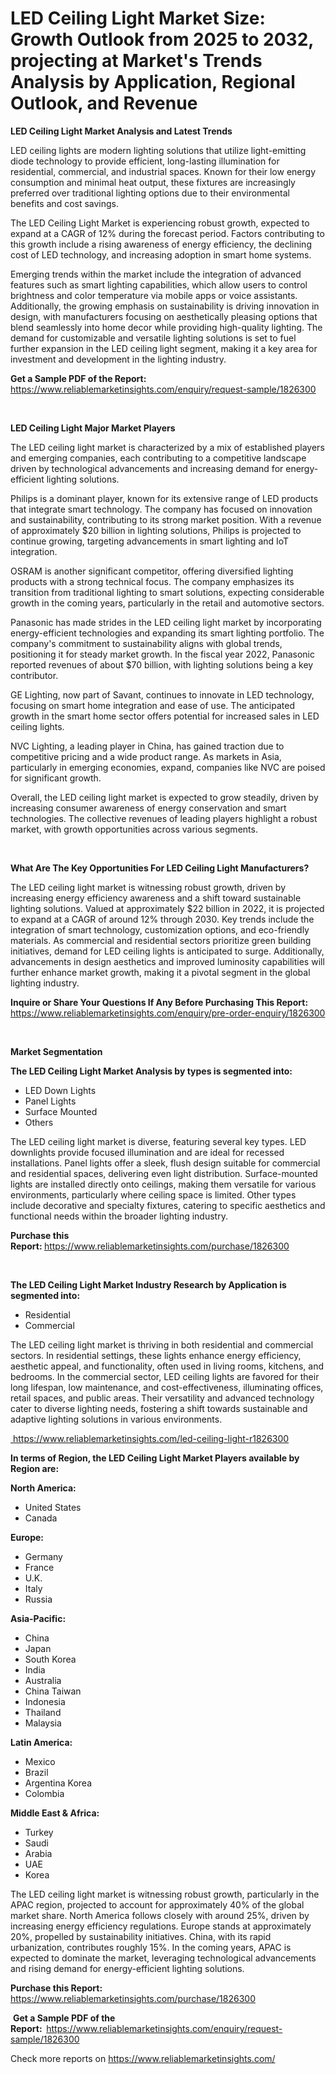 <p><h1>LED Ceiling Light Market Size: Growth Outlook from 2025 to 2032, projecting at Market's Trends Analysis by Application, Regional Outlook, and Revenue</h1></p><p><strong>LED Ceiling Light Market Analysis and Latest Trends</strong></p>
<p><p>LED ceiling lights are modern lighting solutions that utilize light-emitting diode technology to provide efficient, long-lasting illumination for residential, commercial, and industrial spaces. Known for their low energy consumption and minimal heat output, these fixtures are increasingly preferred over traditional lighting options due to their environmental benefits and cost savings.</p><p>The LED Ceiling Light Market is experiencing robust growth, expected to expand at a CAGR of 12% during the forecast period. Factors contributing to this growth include a rising awareness of energy efficiency, the declining cost of LED technology, and increasing adoption in smart home systems. </p><p>Emerging trends within the market include the integration of advanced features such as smart lighting capabilities, which allow users to control brightness and color temperature via mobile apps or voice assistants. Additionally, the growing emphasis on sustainability is driving innovation in design, with manufacturers focusing on aesthetically pleasing options that blend seamlessly into home decor while providing high-quality lighting. The demand for customizable and versatile lighting solutions is set to fuel further expansion in the LED ceiling light segment, making it a key area for investment and development in the lighting industry.</p></p>
<p><strong>Get a Sample PDF of the Report:&nbsp;</strong> <a href="https://www.reliablemarketinsights.com/enquiry/request-sample/1826300?utm_campaign=2010&utm_medium=2&utm_source=Github&utm_content=ia&utm_term=07022025&utm_id=led-ceiling-light">https://www.reliablemarketinsights.com/enquiry/request-sample/1826300</a></p>
<p>&nbsp;</p>
<p><strong>LED Ceiling Light Major Market Players</strong></p>
<p><p>The LED ceiling light market is characterized by a mix of established players and emerging companies, each contributing to a competitive landscape driven by technological advancements and increasing demand for energy-efficient lighting solutions.</p><p>Philips is a dominant player, known for its extensive range of LED products that integrate smart technology. The company has focused on innovation and sustainability, contributing to its strong market position. With a revenue of approximately $20 billion in lighting solutions, Philips is projected to continue growing, targeting advancements in smart lighting and IoT integration.</p><p>OSRAM is another significant competitor, offering diversified lighting products with a strong technical focus. The company emphasizes its transition from traditional lighting to smart solutions, expecting considerable growth in the coming years, particularly in the retail and automotive sectors.</p><p>Panasonic has made strides in the LED ceiling light market by incorporating energy-efficient technologies and expanding its smart lighting portfolio. The company's commitment to sustainability aligns with global trends, positioning it for steady market growth. In the fiscal year 2022, Panasonic reported revenues of about $70 billion, with lighting solutions being a key contributor.</p><p>GE Lighting, now part of Savant, continues to innovate in LED technology, focusing on smart home integration and ease of use. The anticipated growth in the smart home sector offers potential for increased sales in LED ceiling lights.</p><p>NVC Lighting, a leading player in China, has gained traction due to competitive pricing and a wide product range. As markets in Asia, particularly in emerging economies, expand, companies like NVC are poised for significant growth.</p><p>Overall, the LED ceiling light market is expected to grow steadily, driven by increasing consumer awareness of energy conservation and smart technologies. The collective revenues of leading players highlight a robust market, with growth opportunities across various segments.</p></p>
<p>&nbsp;</p>
<p><strong>What Are The Key Opportunities For LED Ceiling Light Manufacturers?</strong></p>
<p><p>The LED ceiling light market is witnessing robust growth, driven by increasing energy efficiency awareness and a shift toward sustainable lighting solutions. Valued at approximately $22 billion in 2022, it is projected to expand at a CAGR of around 12% through 2030. Key trends include the integration of smart technology, customization options, and eco-friendly materials. As commercial and residential sectors prioritize green building initiatives, demand for LED ceiling lights is anticipated to surge. Additionally, advancements in design aesthetics and improved luminosity capabilities will further enhance market growth, making it a pivotal segment in the global lighting industry.</p></p>
<p><strong>Inquire or Share Your Questions If Any Before Purchasing This Report:</strong> <a href="https://www.reliablemarketinsights.com/enquiry/pre-order-enquiry/1826300?utm_campaign=2010&utm_medium=2&utm_source=Github&utm_content=ia&utm_term=07022025&utm_id=led-ceiling-light">https://www.reliablemarketinsights.com/enquiry/pre-order-enquiry/1826300</a></p>
<p>&nbsp;</p>
<p><strong>Market Segmentation</strong></p>
<p><strong>The LED Ceiling Light Market Analysis by types is segmented into:</strong></p>
<p><ul><li>LED Down Lights</li><li>Panel Lights</li><li>Surface Mounted</li><li>Others</li></ul></p>
<p><p>The LED ceiling light market is diverse, featuring several key types. LED downlights provide focused illumination and are ideal for recessed installations. Panel lights offer a sleek, flush design suitable for commercial and residential spaces, delivering even light distribution. Surface-mounted lights are installed directly onto ceilings, making them versatile for various environments, particularly where ceiling space is limited. Other types include decorative and specialty fixtures, catering to specific aesthetics and functional needs within the broader lighting industry.</p></p>
<p><strong>Purchase this Report:&nbsp;</strong><a href="https://www.reliablemarketinsights.com/purchase/1826300?utm_campaign=2010&utm_medium=2&utm_source=Github&utm_content=ia&utm_term=07022025&utm_id=led-ceiling-light">https://www.reliablemarketinsights.com/purchase/1826300</a></p>
<p>&nbsp;</p>
<p><strong>The LED Ceiling Light Market Industry Research by Application is segmented into:</strong></p>
<p><ul><li>Residential</li><li>Commercial</li></ul></p>
<p><p>The LED ceiling light market is thriving in both residential and commercial sectors. In residential settings, these lights enhance energy efficiency, aesthetic appeal, and functionality, often used in living rooms, kitchens, and bedrooms. In the commercial sector, LED ceiling lights are favored for their long lifespan, low maintenance, and cost-effectiveness, illuminating offices, retail spaces, and public areas. Their versatility and advanced technology cater to diverse lighting needs, fostering a shift towards sustainable and adaptive lighting solutions in various environments.</p></p>
<p><a href="https://www.reliablemarketinsights.com/led-ceiling-light-r1826300?utm_campaign=2010&utm_medium=2&utm_source=Github&utm_content=ia&utm_term=07022025&utm_id=led-ceiling-light">&nbsp;https://www.reliablemarketinsights.com/led-ceiling-light-r1826300</a></p>
<p><strong>In terms of Region, the LED Ceiling Light Market Players available by Region are:</strong></p>
<p>
    <p> <strong> North America: </strong>
        <ul>
            <li>United States</li>
            <li>Canada</li>
        </ul>
        </p> 
    <p> <strong> Europe: </strong>
        <ul>
            <li>Germany</li>
            <li>France</li>
            <li>U.K.</li>
            <li>Italy</li>
            <li>Russia</li>
        </ul>
        </p> 
    <p> <strong> Asia-Pacific: </strong>
        <ul>
            <li>China</li>
            <li>Japan</li>
            <li>South Korea</li>
            <li>India</li>
            <li>Australia</li>
            <li>China Taiwan</li>
            <li>Indonesia</li>
            <li>Thailand</li>
            <li>Malaysia</li>
        </ul>
        </p> 
    <p> <strong> Latin America: </strong>
        <ul>
            <li>Mexico</li>
            <li>Brazil</li>
            <li>Argentina Korea</li>
            <li>Colombia</li>
        </ul>
        </p> 
    <p> <strong> Middle East & Africa: </strong>
        <ul>
            <li>Turkey</li>
            <li>Saudi</li>
            <li>Arabia</li>
            <li>UAE</li>
            <li>Korea</li>
        </ul>
    </p>
    </p>
<p><p>The LED ceiling light market is witnessing robust growth, particularly in the APAC region, projected to account for approximately 40% of the global market share. North America follows closely with around 25%, driven by increasing energy efficiency regulations. Europe stands at approximately 20%, propelled by sustainability initiatives. China, with its rapid urbanization, contributes roughly 15%. In the coming years, APAC is expected to dominate the market, leveraging technological advancements and rising demand for energy-efficient lighting solutions.</p></p>
<p><strong>Purchase this Report: </strong><a href="https://www.reliablemarketinsights.com/purchase/1826300?utm_campaign=2010&utm_medium=2&utm_source=Github&utm_content=ia&utm_term=07022025&utm_id=led-ceiling-light">https://www.reliablemarketinsights.com/purchase/1826300</a></p>
<p>&nbsp;<strong>Get a Sample PDF of the Report:&nbsp;&nbsp;</strong><a href="https://www.reliablemarketinsights.com/enquiry/request-sample/1826300?utm_campaign=2010&utm_medium=2&utm_source=Github&utm_content=ia&utm_term=07022025&utm_id=led-ceiling-light">https://www.reliablemarketinsights.com/enquiry/request-sample/1826300</a></p>
<p><strong></strong></p>
<p>Check more reports on <a href="https://www.reliablemarketinsights.com/?utm_campaign=2010&utm_medium=2&utm_source=Github&utm_content=ia&utm_term=07022025&utm_id=led-ceiling-light">https://www.reliablemarketinsights.com/</a></p>